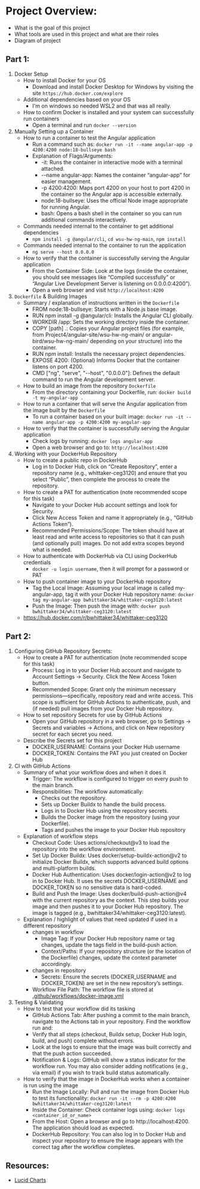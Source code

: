 # Project Overview: 

- What is the goal of this project
- What tools are used in this project and what are their roles
- Diagram of project

## Part 1:

1. Docker Setup
    - How to install Docker for your OS
        - Download and install Docker Desktop for Windows by visiting the site `https://hub.docker.com/explore`
    - Additional dependencies based on your OS
        - I'm on windows so needed WSL2 and that was all really.
    - How to confirm Docker is installed and your system can successfully run containers
        - Open a terminal and run `docker --version`
2. Manually Setting up a Container
    - How to run a container to test the Angular application
        - Run a command such as: `docker run -it --name angular-app -p 4200:4200 node:18-bullseye bash`
        - Explanation of Flags/Arguments:
            - -it: Runs the container in interactive mode with a terminal attached.
            - --name angular-app: Names the container “angular-app” for easier management.
            - -p 4200:4200: Maps port 4200 on your host to port 4200 in the container so the Angular app is accessible externally.
            - node:18-bullseye: Uses the official Node image appropriate for running Angular.
            - bash: Opens a bash shell in the container so you can run additional commands interactively.
    - Commands needed internal to the container to get additional dependencies
        - `npm install -g @angular/cli`, `cd wsu-hw-ng-main`, `npm install`
    - Commands needed internal to the container to run the application
        - `ng serve --host 0.0.0.0`
    - How to verify that the container is successfully serving the Angular application
        - From the Container Side: Look at the logs (inside the container, you should see messages like “Compiled successfully” or “Angular Live Development Server is listening on 0.0.0.0:4200”).
        - Open a web browser and visit `http://localhost:4200`
3. `Dockerfile` & Building Images
    - Summary / explanation of instructions written in the `Dockerfile`
        - FROM node:18-bullseye: Starts with a Node.js base image.
        - RUN npm install -g @angular/cli: Installs the Angular CLI globally.
        - WORKDIR /app: Sets the working directory inside the container.
        - COPY [path] .: Copies your Angular project files (for example, from Project4/angular-site/wsu-hw-ng-main/ or angular-bird/wsu-hw-ng-main/ depending on your structure) into the container.
        - RUN npm install: Installs the necessary project dependencies.
        - EXPOSE 4200: (Optional) Informs Docker that the container listens on port 4200.
        - CMD ["ng", "serve", "--host", "0.0.0.0"]: Defines the default command to run the Angular development server.
    - How to build an image from the repository `Dockerfile`
        - From the directory containing your Dockerfile, run: `docker build -t my-angular-app .`
    - How to run a container that will serve the Angular application from the image built by the `Dockerfile`
        - To run a container based on your built image: `docker run -it --name angular-app -p 4200:4200 my-angular-app`
    - How to verify that the container is successfully serving the Angular application
        - Check logs by running: `docker logs angular-app`
        - Open a web browser and go to: `http://localhost:4200`
5. Working with your DockerHub Repository
    - How to create a public repo in DockerHub
        - Log in to Docker Hub, click on “Create Repository”, enter a repository name (e.g., whittaker-ceg3120) and ensure that you select “Public”, then complete the process to create the repository.
    - How to create a PAT for authentication (note recommended scope for this task)
        - Navigate to your Docker Hub account settings and look for Security.
        - Click New Access Token and name it appropriately (e.g., “GitHub Actions Token”).
        - Recommended Permissions/Scope: The token should have at least read and write access to repositories so that it can push (and optionally pull) images. Do not add extra scopes beyond what is needed.
    - How to authenticate with DockerHub via CLI using DockerHub credentials
        - `docker -u login username`, then it will prompt for a password or PAT
    - How to push container image to your DockerHub repository
        - Tag the Local Image: Assuming your local image is called my-angular-app, tag it with your Docker Hub repository name: `docker tag my-angular-app bwhittaker34/whittaker-ceg3120:latest`
        - Push the Image: Then push the image with: `docker push bwhittaker34/whittaker-ceg3120:latest`
    - https://hub.docker.com/r/bwhittaker34/whittaker-ceg3120

## Part 2:

1. Configuring GitHub Repository Secrets:
    - How to create a PAT for authentication (note recommended scope for this task)
        - Process: Log in to your Docker Hub account and navigate to Account Settings → Security. Click the New Access Token button.
        - Recommended Scope: Grant only the minimum necessary permissions—specifically, repository read and write access. This scope is sufficient for GitHub Actions to authenticate, push, and (if needed) pull images from your Docker Hub repository.
    - How to set repository Secrets for use by GitHub Actions
        - Open your GitHub repository in a web browser, go to Settings → Secrets and variables → Actions, and click on New repository secret for each secret you need.
    - Describe the Secrets set for this project
        - DOCKER_USERNAME: Contains your Docker Hub username
        - DOCKER_TOKEN: Contains the PAT you just created on Docker Hub
2. CI with GitHub Actions
    - Summary of what your workflow does and when it does it
        - Trigger: The workflow is configured to trigger on every push to the main branch.
        - Responsibilities: The workflow automatically:
            - Checks out the repository.
            - Sets up Docker Buildx to handle the build process.
            - Logs in to Docker Hub using the repository secrets.
            - Builds the Docker image from the repository (using your Dockerfile).
            - Tags and pushes the image to your Docker Hub repository
    - Explanation of workflow steps
        - Checkout Code: Uses actions/checkout@v3 to load the repository into the workflow environment.
        - Set Up Docker Buildx: Uses docker/setup-buildx-action@v2 to initialize Docker Buildx, which supports advanced build options and multi-platform builds.
        - Docker Hub Authentication: Uses docker/login-action@v2 to log in to Docker Hub. It uses the secrets DOCKER_USERNAME and DOCKER_TOKEN so no sensitive data is hard-coded.
        - Build and Push the Image: Uses docker/build-push-action@v4 with the current repository as the context. This step builds your image and then pushes it to your Docker Hub repository. The image is tagged (e.g., bwhittaker34/whittaker-ceg3120:latest).
    - Explanation / highlight of values that need updated if used in a different repository
        - changes in workflow
            - Image Tag: If your Docker Hub repository name or tag changes, update the tags field in the build-push action.
            - Context/Paths: If your repository structure (or the location of the Dockerfile) changes, update the context parameter accordingly.
        - changes in repository
            - Secrets: Ensure the secrets (DOCKER_USERNAME and DOCKER_TOKEN) are set in the new repository’s settings.
        - Workflow File Path: The workflow file is stored at [.github/workflows/docker-image.yml](docker-image.yml)
3. Testing & Validating
    - How to test that your workflow did its tasking
        - GitHub Actions Tab: After pushing a commit to the main branch, navigate to the Actions tab in your repository. Find the workflow run and:
        - Verify that all steps (checkout, Buildx setup, Docker Hub login, build, and push) complete without errors.
        - Look at the logs to ensure that the image was built correctly and that the push action succeeded.
        - Notification & Logs: GitHub will show a status indicator for the workflow run. You may also consider adding notifications (e.g., via email) if you wish to track build status automatically.
    - How to verify that the image in DockerHub works when a container is run using the image
        - Run the Image Locally: Pull and run the image from Docker Hub to test its functionality: `docker run -it --rm -p 4200:4200 bwhittaker34/whittaker-ceg3120:latest`
        - Inside the Container: Check container logs using: `docker logs <container_id_or_name>`
        - From the Host: Open a browser and go to http://localhost:4200. The application should load as expected.
        - DockerHub Repository: You can also log in to Docker Hub and inspect your repository to ensure the image appears with the correct tag after the workflow completes.

## Resources:
- [Lucid Charts](https://www.lucidchart.com/pages/)
